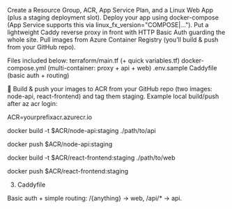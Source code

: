Create a Resource Group, ACR, App Service Plan, and a Linux Web App (plus a staging deployment slot).
Deploy your app using docker-compose (App Service supports this via linux_fx_version="COMPOSE|...").
Put a lightweight Caddy reverse proxy in front with HTTP Basic Auth guarding the whole site.
Pull images from Azure Container Registry (you’ll build & push from your GitHub repo).

Files included below:
terraform/main.tf (+ quick variables.tf)
docker-compose.yml (multi-container: proxy + api + web)
.env.sample
Caddyfile (basic auth + routing)


📌 Build & push your images to ACR from your GitHub repo (two images: node-api, react-frontend) and tag them staging.
Example local build/push after az acr login:

ACR=yourprefixacr.azurecr.io

docker build -t $ACR/node-api:staging ./path/to/api

docker push $ACR/node-api:staging

docker build -t $ACR/react-frontend:staging ./path/to/web

docker push $ACR/react-frontend:staging


3) Caddyfile

Basic auth + simple routing: /{anything} -> web, /api/* -> api.
